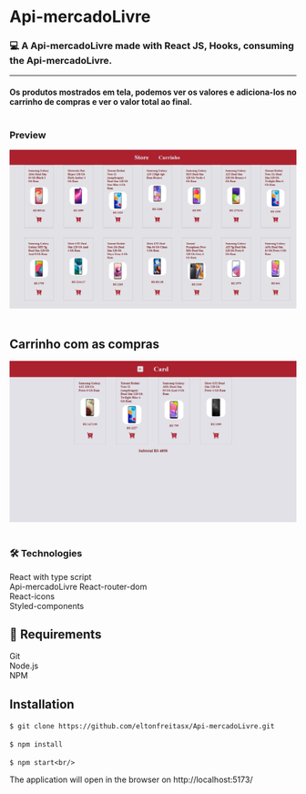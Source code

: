 # Api-mercadoLivre

### 💻 A  Api-mercadoLivre made with React JS, Hooks, consuming the Api-mercadoLivre. <hr/>
#### Os produtos mostrados em tela, podemos ver os valores e adiciona-los no carrinho de compras e ver o valor total ao final. <br/><br/>

### Preview

<img src="./src/assets/readme/apimercado.jpg"/>
<br/> <br/>

## Carrinho com as compras

<img src="./src/assets/readme/carrinho.jpg"/>
<br/> <br/>

### 🛠️ Technologies 
React with type script<br/>
Api-mercadoLivre
React-router-dom<br/>
React-icons<br/>
Styled-components<br/>


## 🧲 Requirements 
Git<br/>
Node.js <br/>
NPM

## Installation

```
$ git clone https://github.com/eltonfreitasx/Api-mercadoLivre.git

$ npm install

$ npm start<br/>
```

The application will open in the browser on http://localhost:5173/

